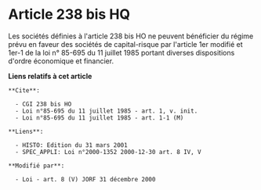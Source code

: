 # Article 238 bis HQ

Les sociétés définies à l'article 238 bis HO ne peuvent bénéficier du régime prévu en faveur des sociétés de capital-risque
par l'article 1er modifié et 1er-1 de la loi n° 85-695 du 11 juillet 1985 portant diverses dispositions d'ordre économique et
financier.

**Liens relatifs à cet article**

	**Cite**:

	  - CGI 238 bis HO
	  - Loi n°85-695 du 11 juillet 1985 - art. 1, v. init.
	  - Loi n°85-695 du 11 juillet 1985 - art. 1-1 (M)

	**Liens**:

	  - HISTO: Edition du 31 mars 2001
	  - SPEC_APPLI: Loi n°2000-1352 2000-12-30 art. 8 IV, V

	**Modifié par**:

	  - Loi - art. 8 (V) JORF 31 décembre 2000

